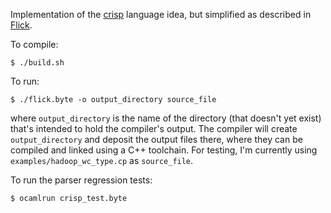 Implementation of the [crisp](https://github.com/NaaS/admin/wiki/crisp) language idea,
but simplified as described in
[Flick](https://github.com/NaaS/system/tree/master/crisp/flick).

To compile:
```
$ ./build.sh
```

To run:
```
$ ./flick.byte -o output_directory source_file
```
where `output_directory` is the name of the directory (that doesn't yet
exist) that's intended to hold the compiler's output.
The compiler will create `output_directory` and deposit the output files there,
where they can be compiled and linked using a C++ toolchain.
For testing, I'm currently using `examples/hadoop_wc_type.cp` as `source_file`.

To run the parser regression tests:
```
$ ocamlrun crisp_test.byte
```
